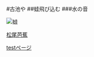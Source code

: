 #古池や
##蛙飛び込む
###水の音

![蛙](./47-13639641_1.jpg"蛙ではない")

[松尾芭蕉](https://r-ijin.com/matuo-basyou/)

[testページ](./test.html)
